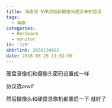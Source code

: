 ```yaml
---
title: 海康旧 NVR添加新摄像头提示未知错误
tags:
  - 海康
categories:
  - Hardware
  - monitor
id: '120'
abbrlink: 2650134662
date: 2016-08-25 11:52:00
---
```


硬盘录像机和摄像头密码设置成一样 

协议选onvif 

然后摄像头和硬盘录像机都重启一下 就好了